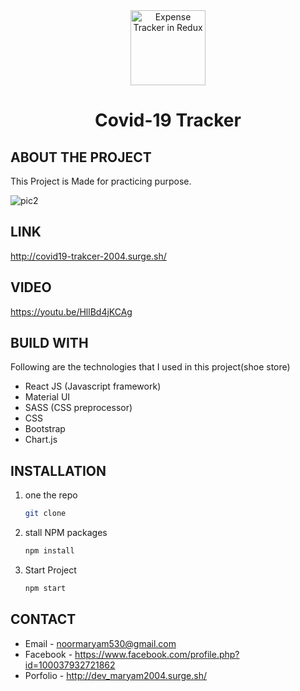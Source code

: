 <!-- PROJECT LOGO -->
<!-- <br /> -->
<div align="center">

  <img src="https://user-images.githubusercontent.com/56764144/129698640-913e99f9-3f0c-4567-876b-d6919377fde2.png" alt="Expense Tracker in Redux" width="120">
  <h1 align="center">Covid-19 Tracker</h1>
</div>


<!-- ABOUT THE PROJECT -->
## ABOUT THE PROJECT
This Project is Made for practicing purpose.

![pic2](https://user-images.githubusercontent.com/56764144/129699116-0688b909-abcb-4ad3-af46-ba3eb4abd7fb.PNG)


## LINK 
http://covid19-trakcer-2004.surge.sh/
 
 
## VIDEO
https://youtu.be/HllBd4jKCAg


## BUILD WITH

Following are the technologies that I used in this project(shoe store)
* React JS (Javascript framework)
* Material UI
* SASS (CSS preprocessor)
* CSS
* Bootstrap
* Chart.js



## INSTALLATION

1. one the repo
   ```sh
   git clone 
   ```
2. stall NPM packages
   ```sh
   npm install
   ```
3. Start Project
    ```sh
    npm start
   ```



## CONTACT

* Email - noormaryam530@gmail.com
* Facebook - https://www.facebook.com/profile.php?id=100037932721862
* Porfolio - http://dev_maryam2004.surge.sh/
